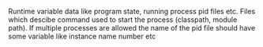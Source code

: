 Runtime variable data like program state, running process pid files etc. Files which descibe command used to start the process (classpath, module path). If multiple processes are allowed the name of the pid file should have some variable like instance name number etc
